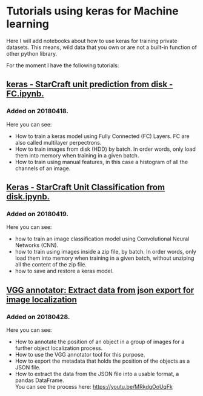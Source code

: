 # Tutorials using keras for Machine learning
Here I will add notebooks about how to use keras for training private datasets. This means, wild data that you own or are not a built-in function of other python library.

For the moment I have the following tutorials:  
## <a href="https://github.com/bsaldivaremc2/keras_tutorials/blob/master/Keras%20-%20StarCraft%20unit%20prediction%20from%20disk%20-%20FC.ipynb" target="_blank">keras - StarCraft unit prediction from disk - FC.ipynb. </a>
### Added on 20180418.
Here you can see:
* How to train a keras model using Fully Connected (FC) Layers. FC are also called multilayer perpectrons.
* How to train images from disk (HDD) by batch. In order words, only load them into memory when training in a given batch.
* How to train using manual features, in this case a histogram of all the channels of an image.

## <a href="https://github.com/bsaldivaremc2/keras_tutorials/blob/master/Keras%20-%20StarCraft%20Unit%20Classification%20from%20disk.ipynb" target="_blank"> Keras - StarCraft Unit Classification from disk.ipynb. </a>
### Added on 20180419.
Here you can see:  
* how to train an image classification model using Convolutional Neural Networks (CNN).  
* how to train using images inside a zip file, by batch. In order words, only load them into memory when training in a given batch, without unziping all the content of the zip file.
* how to save and restore a keras model.  

## <a href="https://github.com/bsaldivaremc2/keras_tutorials/blob/master/VGG_Data_extraction.ipynb" target="_blank" > VGG annotator: Extract data from json export for image localization </a>
### Added on 20180428.  
Here you can see:  
* How to annotate the position of an object in a group of images for a further object localization process.
* How to use the VGG annotator tool for this purpose.
* How to export the metadata that holds the position of the objects as a JSON file.
* How to extract the data from the JSON file into a usable format, a pandas DataFrame.  
You can see the process here: https://youtu.be/MRkdgOoUqFk 
